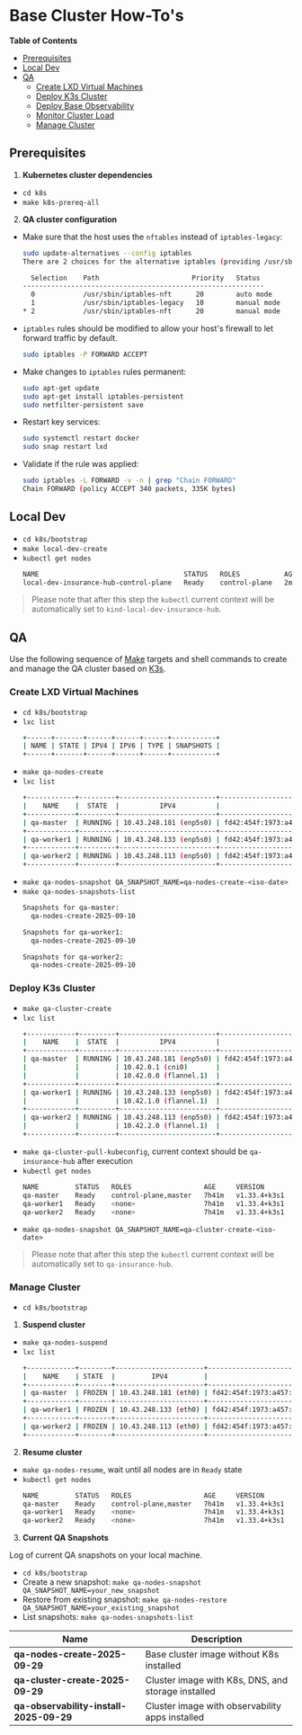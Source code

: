 # Base Cluster How-To's

<!-- START doctoc generated TOC please keep comment here to allow auto update -->
<!-- DON'T EDIT THIS SECTION, INSTEAD RE-RUN doctoc TO UPDATE -->
**Table of Contents**

- [Prerequisites](#prerequisites)
- [Local Dev](#local-dev)
- [QA](#qa)
  - [Create LXD Virtual Machines](#create-lxd-virtual-machines)
  - [Deploy K3s Cluster](#deploy-k3s-cluster)
  - [Deploy Base Observability](#deploy-base-observability)
  - [Monitor Cluster Load](#monitor-cluster-load)
  - [Manage Cluster](#manage-cluster)

<!-- END doctoc generated TOC please keep comment here to allow auto update -->

## Prerequisites

1. **Kubernetes cluster dependencies**
- `cd k8s`
- `make k8s-prereq-all`

2. **QA cluster configuration**
- Make sure that the host uses the `nftables` instead of `iptables-legacy`:
    ```bash
    sudo update-alternatives --config iptables
    There are 2 choices for the alternative iptables (providing /usr/sbin/iptables).
    
      Selection    Path                       Priority   Status
    ------------------------------------------------------------
      0            /usr/sbin/iptables-nft      20        auto mode
      1            /usr/sbin/iptables-legacy   10        manual mode
    * 2            /usr/sbin/iptables-nft      20        manual mode
    ```

- `iptables` rules should be modified to allow your host's firewall to let forward traffic by
  default.
    ```bash
    sudo iptables -P FORWARD ACCEPT
    ``` 

- Make changes to `iptables` rules permanent:
    ```bash
    sudo apt-get update
    sudo apt-get install iptables-persistent
    sudo netfilter-persistent save
    ```

- Restart key services:
    ```bash
    sudo systemctl restart docker
    sudo snap restart lxd
    ```

- Validate if the rule was applied:
    ```bash
    sudo iptables -L FORWARD -v -n | grep "Chain FORWARD"
    Chain FORWARD (policy ACCEPT 340 packets, 335K bytes)
    ```

## Local Dev

- `cd k8s/bootstrap`
- `make local-dev-create`
- `kubectl get nodes`
    ```bash
    NAME                                    STATUS   ROLES           AGE     VERSION
    local-dev-insurance-hub-control-plane   Ready    control-plane   2m19s   v1.33.2
    ```

> Please note that after this step the `kubectl` current context will be automatically set to
`kind-local-dev-insurance-hub`.

## QA

Use the following sequence of [Make](https://www.gnu.org/software/make/) targets and shell commands
to create and manage the QA cluster based on [K3s](https://www.rancher.com/products/k3s).

### Create LXD Virtual Machines

- `cd k8s/bootstrap`
- `lxc list`
    ```bash
    +------+-------+------+------+------+-----------+
    | NAME | STATE | IPV4 | IPV6 | TYPE | SNAPSHOTS |
    +------+-------+------+------+------+-----------+
    ```
- `make qa-nodes-create`
- `lxc list`
    ```bash
    +------------+---------+------------------------+-------------------------------------------------+-----------------+-----------+
    |    NAME    |  STATE  |          IPV4          |                      IPV6                       |      TYPE       | SNAPSHOTS |
    +------------+---------+------------------------+-------------------------------------------------+-----------------+-----------+
    | qa-master  | RUNNING | 10.43.248.181 (enp5s0) | fd42:454f:1973:a457:216:3eff:fe09:5da6 (enp5s0) | VIRTUAL-MACHINE | 0         |
    +------------+---------+------------------------+-------------------------------------------------+-----------------+-----------+
    | qa-worker1 | RUNNING | 10.43.248.133 (enp5s0) | fd42:454f:1973:a457:216:3eff:feec:825a (enp5s0) | VIRTUAL-MACHINE | 0         |
    +------------+---------+------------------------+-------------------------------------------------+-----------------+-----------+
    | qa-worker2 | RUNNING | 10.43.248.113 (enp5s0) | fd42:454f:1973:a457:216:3eff:fe59:c479 (enp5s0) | VIRTUAL-MACHINE | 0         |
    +------------+---------+------------------------+-------------------------------------------------+-----------------+-----------+
    ```
- `make qa-nodes-snapshot QA_SNAPSHOT_NAME=qa-nodes-create-<iso-date>`
- `make qa-nodes-snapshots-list`
    ```bash
    Snapshots for qa-master:
      qa-nodes-create-2025-09-10

    Snapshots for qa-worker1:
      qa-nodes-create-2025-09-10

    Snapshots for qa-worker2:
      qa-nodes-create-2025-09-10
    ```

### Deploy K3s Cluster

- `make qa-cluster-create`
- `lxc list`
    ```bash
    +------------+---------+------------------------+-------------------------------------------------+-----------------+-----------+
    |    NAME    |  STATE  |          IPV4          |                      IPV6                       |      TYPE       | SNAPSHOTS |
    +------------+---------+------------------------+-------------------------------------------------+-----------------+-----------+
    | qa-master  | RUNNING | 10.43.248.181 (enp5s0) | fd42:454f:1973:a457:216:3eff:fe09:5da6 (enp5s0) | VIRTUAL-MACHINE | 1         |
    |            |         | 10.42.0.1 (cni0)       |                                                 |                 |           |
    |            |         | 10.42.0.0 (flannel.1)  |                                                 |                 |           |
    +------------+---------+------------------------+-------------------------------------------------+-----------------+-----------+
    | qa-worker1 | RUNNING | 10.43.248.133 (enp5s0) | fd42:454f:1973:a457:216:3eff:feec:825a (enp5s0) | VIRTUAL-MACHINE | 1         |
    |            |         | 10.42.1.0 (flannel.1)  |                                                 |                 |           |
    +------------+---------+------------------------+-------------------------------------------------+-----------------+-----------+
    | qa-worker2 | RUNNING | 10.43.248.113 (enp5s0) | fd42:454f:1973:a457:216:3eff:fe59:c479 (enp5s0) | VIRTUAL-MACHINE | 1         |
    |            |         | 10.42.2.0 (flannel.1)  |                                                 |                 |           |
    +------------+---------+------------------------+-------------------------------------------------+-----------------+-----------+  
    ```
- `make qa-cluster-pull-kubeconfig`, current context should be `qa-insurance-hub` after execution
- `kubectl get nodes`
    ```bash
    NAME         STATUS   ROLES                  AGE     VERSION
    qa-master    Ready    control-plane,master   7h41m   v1.33.4+k3s1
    qa-worker1   Ready    <none>                 7h41m   v1.33.4+k3s1
    qa-worker2   Ready    <none>                 7h41m   v1.33.4+k3s1
    ```
- `make qa-nodes-snapshot QA_SNAPSHOT_NAME=qa-cluster-create-<iso-date>`

> Please note that after this step the `kubectl` current context will be automatically set to
`qa-insurance-hub`.

### Manage Cluster

- `cd k8s/bootstrap`

1. **Suspend cluster**

- `make qa-nodes-suspend`
- `lxc list`
    ```bash
    +------------+--------+----------------------+-----------------------------------------------+-----------------+-----------+
    |    NAME    | STATE  |         IPV4         |                     IPV6                      |      TYPE       | SNAPSHOTS |
    +------------+--------+----------------------+-----------------------------------------------+-----------------+-----------+
    | qa-master  | FROZEN | 10.43.248.181 (eth0) | fd42:454f:1973:a457:216:3eff:fe09:5da6 (eth0) | VIRTUAL-MACHINE | 4         |
    +------------+--------+----------------------+-----------------------------------------------+-----------------+-----------+
    | qa-worker1 | FROZEN | 10.43.248.133 (eth0) | fd42:454f:1973:a457:216:3eff:feec:825a (eth0) | VIRTUAL-MACHINE | 4         |
    +------------+--------+----------------------+-----------------------------------------------+-----------------+-----------+
    | qa-worker2 | FROZEN | 10.43.248.113 (eth0) | fd42:454f:1973:a457:216:3eff:fe59:c479 (eth0) | VIRTUAL-MACHINE | 4         |
    +------------+--------+----------------------+-----------------------------------------------+-----------------+-----------+
    ```

2. **Resume cluster**

- `make qa-nodes-resume`, wait until all nodes are in `Ready` state
- `kubectl get nodes`
    ```bash
    NAME         STATUS   ROLES                  AGE     VERSION
    qa-master    Ready    control-plane,master   7h41m   v1.33.4+k3s1
    qa-worker1   Ready    <none>                 7h41m   v1.33.4+k3s1
    qa-worker2   Ready    <none>                 7h41m   v1.33.4+k3s1
    ```

3. **Current QA Snapshots**

Log of current QA snapshots on your local machine.

- `cd k8s/bootstrap`
- Create a new snapshot: `make qa-nodes-snapshot QA_SNAPSHOT_NAME=your_new_snapshot`
- Restore from existing snapshot: `make qa-nodes-restore QA_SNAPSHOT_NAME=your_existing_snapshot`
- List snapshots: `make qa-nodes-snapshots-list`

| Name                                    | Description                                        |
|-----------------------------------------|----------------------------------------------------|
| **qa-nodes-create-2025-09-29**          | Base cluster image without K8s installed           |
| **qa-cluster-create-2025-09-29**        | Cluster image with K8s, DNS, and storage installed |
| **qa-observability-install-2025-09-29** | Cluster image with observability apps installed    |
